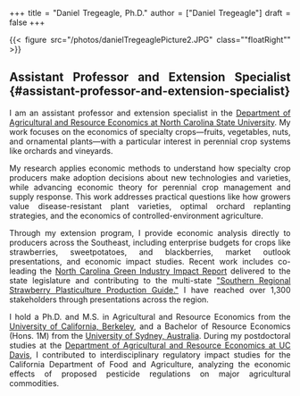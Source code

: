 +++
title = "Daniel Tregeagle, Ph.D."
author = ["Daniel Tregeagle"]
draft = false
+++

<style>
  .floatRight {
    float: right;
    width: 33%;
    margin: 0 1em 1em 1em;
  }
  .floatRight img {
    display: block;
    max-width: 100%;
    height: auto;
  }
  body {
    text-align: justify;
  }
</style>

{{< figure src="/photos/danielTregeaglePicture2.JPG" class=""floatRight"" >}}


## Assistant Professor and Extension Specialist {#assistant-professor-and-extension-specialist}

I am an assistant professor and extension specialist in the [Department of Agricultural and Resource Economics at North Carolina State University](https://cals.ncsu.edu/agricultural-and-resource-economics). My work focuses on the economics of specialty crops—fruits, vegetables, nuts, and ornamental plants—with a particular interest in perennial crop systems like orchards and vineyards.

My research applies economic methods to understand how specialty crop producers make adoption decisions about new technologies and varieties, while advancing economic theory for perennial crop management and supply response. This work addresses practical questions like how growers value disease-resistant plant varieties, optimal orchard replanting strategies, and the economics of controlled-environment agriculture.

Through my extension program, I provide economic analysis directly to producers across the Southeast, including enterprise budgets for crops like strawberries, sweetpotatoes, and blackberries, market outlook presentations, and economic impact studies. Recent work includes co-leading the [North Carolina Green Industry Impact Report](https://go.ncsu.edu/green-industry-impact) delivered to the state legislature and contributing to the multi-state ["Southern Regional Strawberry Plasticulture Production Guide."](https://content.ces.ncsu.edu/southern-regional-strawberry-plasticulture-production-guide) I have reached over 1,300 stakeholders through presentations across the region.

I hold a Ph.D. and M.S. in Agricultural and Resource Economics from the [University of California, Berkeley](https://are.berkeley.edu), and a Bachelor of Resource Economics (Hons. 1M) from the [University of Sydney, Australia](http://sydney.edu.au). During my postdoctoral studies at the [Department of Agricultural and Resource Economics at UC Davis](https://are.ucdavis.edu), I contributed to interdisciplinary regulatory impact studies for the California Department of Food and Agriculture, analyzing the economic effects of proposed pesticide regulations on major agricultural commodities.
